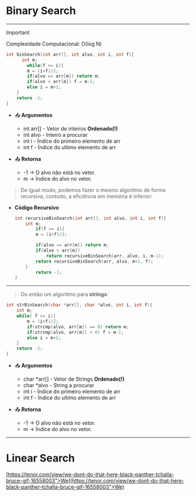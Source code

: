 # Binary Search
---

> [!important]  
> Complexidade Computacional: O(log N)  
```C
int binSearch(int arr[], int alvo, int i, int f){
	  int m;  
		while(f >= i){
        m = (i+f)/2;
        if(alvo == arr[m]) return m;
        if(alvo < arr[m]) f = m-1;
        else i = m+1;
    }
    return -1;
}
```
- 📥 **Argumentos**
    
    - int arr[] - Vetor de inteiros **Ordenado(!)**
    - int alvo - Inteiro a procurar
    - int i - Índice do primeiro elemento de arr
    - int f - Índice do ultimo elemento de arr
    
      
    
- 📤 **Retorna**
    - -1 → O alvo não está no vetor.
    - m → Índice do alvo no vetor.

> De igual modo, podemos fazer o mesmo algoritmo de forma recursiva, contudo, a eficiência em memória é inferior:
- **Código Recursivo**
    
    ```C
    int recursiveBinSearch(int arr[], int alvo, int i, int f){
        int m;
    		if(f >= i){
            m = (i+f)/2;
    
            if(alvo == arr[m]) return m;
            if(alvo < arr[m])
                return recursiveBinSearch(arr, alvo, i, m-1);
            return recursiveBinSearch(arr, alvo, m+1, f);
        }
    		return -1;
    }
    ```
    
---

> Ou então um algoritmo para **strings**:
```C
int strBinSearch(char *arr[], char *alvo, int i, int f){
    int m;
    while( f >= i){
        m = (i+f)/2;
        if(strcmp(alvo, arr[m]) == 0) return m;
        if(strcmp(alvo, arr[m]) < 0) f = m-1;
        else i = m+1;
    }
    return -1;
}
```
- 📥 **Argumentos**
    
    - char *arr[] - Vetor de Strings **Ordenado(!)**
    - char *alvo - String a procurar
    - int i - Índice do primeiro elemento de arr
    - int f - Índice do ultimo elemento de arr
    
      
    
- 📤 **Retorna**
    - -1 → O alvo não está no vetor.
    - m → Índice do alvo no vetor.
---
# Linear Search
[https://tenor.com/view/we-dont-do-that-here-black-panther-tchalla-bruce-gif-16558003">We](https://tenor.com/view/we-dont-do-that-here-black-panther-tchalla-bruce-gif-16558003">We)